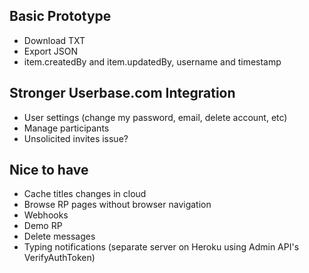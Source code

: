 Basic Prototype
---------------

* Download TXT
* Export JSON
* item.createdBy and item.updatedBy, username and timestamp


Stronger Userbase.com Integration
---------------------------------

* User settings (change my password, email, delete account, etc)
* Manage participants
* Unsolicited invites issue?


Nice to have
------------

* Cache titles changes in cloud
* Browse RP pages without browser navigation
* Webhooks
* Demo RP
* Delete messages
* Typing notifications (separate server on Heroku using Admin API's VerifyAuthToken)
